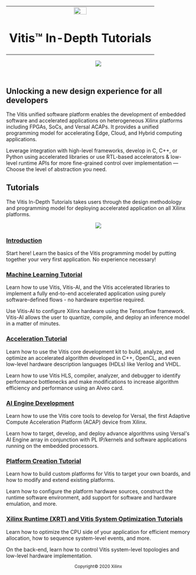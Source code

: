 <table width="100%">
 <tr width="100%">
    <td align="center"><img src="https://www.xilinx.com/content/dam/xilinx/imgs/press/media-kits/corporate/xilinx-logo.png" width="30%"/><h1>Vitis™ In-Depth Tutorials</h1>
    </td>
 </tr>
</table>

<div align="center">
    <a href="http://www.youtube.com/watch?v=vFPNlcXAeWI">
    <img
    src="./Machine_Learning/Introduction/01-Workflows/images/intro_video.png">
    </a>
</div>

## </br>Unlocking a new design experience for all developers
The Vitis unified software platform enables the development of embedded software and accelerated applications on heterogeneous Xilinx platforms including FPGAs, SoCs, and Versal ACAPs. It provides a unified programming model for accelerating Edge, Cloud, and Hybrid computing applications.

Leverage integration with high-level frameworks, develop in C, C++, or Python using accelerated libraries or use RTL-based accelerators & low-level runtime APIs for more fine-grained control over implementation — Choose the level of abstraction you need.

## Tutorials

The Vitis In-Depth Tutorials takes users through the design methodology and programming model for deploying accelerated application on all Xilinx platforms.

<p align="center">
    <img src="./Machine_Learning/Introduction/01-Workflows/images/vitis-landing-graphic-boards-u50.png">
</p>

### [Introduction](./Getting_Started)
Start here! Learn the basics of the Vitis programming model by putting together your very first application. No experience necessary!

### [Machine Learning Tutorial](./Machine_Learning)
Learn how to use Vitis, Vitis-AI, and the Vitis accelerated libraries to implement a fully end-to-end accelerated application using purely software-defined flows - no hardware expertise required.

Use Vitis-AI to configure Xilinx hardware using the Tensorflow framework. Vitis-AI allows the user to quantize, compile, and deploy an inference model in a matter of minutes.

### [Acceleration Tutorial](./Hardware_Accelerators)
Learn how to use the Vitis core development kit to build, analyze, and optimize an accelerated algorithm developed in C++, OpenCL, and even low-level hardware description languages (HDLs) like Verilog and VHDL.

Learn how to use Vitis HLS, compiler, analyzer, and debugger to identify performance bottlenecks and make modifications to increase algorithm efficiency and performance using an Alveo card.

### [AI Engine Development](./AI_Engine_Development)
Learn how to use the Vitis core tools to develop for Versal, the first Adaptive Compute Acceleration Platform (ACAP) device from Xilinx. 

Learn how to target, develop, and deploy advance algorithms using Versal's AI Engine array in conjunction with PL IP/kernels and software applications running on the embedded processors.

### [Platform Creation Tutorial](./Vitis_Platform_Creation)
Learn how to build custom platforms for Vitis to target your own boards, and how to modify and extend existing platforms.

Learn how to configure the platform hardware sources, construct the runtime software environment, add support for software and
hardware emulation, and more.

### [Xilinx Runtime (XRT) and Vitis System Optimization Tutorials](./Runtime_and_System_Optimization)
Learn how to optimize the CPU side of your application for efficient memory allocation, how to sequence system-level
events, and more.

On the back-end, learn how to control Vitis system-level topologies and low-level hardware implementation.


<p align="center"><sup>Copyright&copy; 2020 Xilinx</sup></p>
